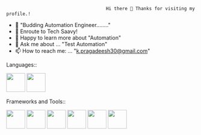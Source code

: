                                          Hi there 👋 Thanks for visiting my profile.!

- 🔭 "Budding Automation Engineer........" 
- 🌱 Enroute to Tech Saavy!
- 🤔 Happy to learn more about "Automation"
- 💬 Ask me about ... "Test Automation"
- 📫 How to reach me: ... "k.pragadeesh30@gmail.com"


Languages::

<img  src="https://user-images.githubusercontent.com/77200634/227730232-ac7a9b8d-8b01-4da7-80db-0ddbbb1295d3.png" width = 50 height =50> <img  src="https://user-images.githubusercontent.com/77200634/227730252-c6ada764-859a-4a12-8d78-200483d2d651.png" width = 50 height =50>




Frameworks and Tools::


<img  src="https://user-images.githubusercontent.com/77200634/227730300-e3157370-f9da-4ef9-a70f-975b9fff51eb.png" width = 50 height =50> <img  src="https://user-images.githubusercontent.com/77200634/227730327-b0641465-b37c-4fee-9d96-73ecda9b29cf.png" width = 50 height =50> <img  src="https://user-images.githubusercontent.com/77200634/227761999-4b46fd9e-918d-4e11-9e04-4609aba70363.png" width = 50 height =50> <img  src="https://user-images.githubusercontent.com/77200634/227762044-37642cfc-686d-4254-8e2f-523e2b9ddd7f.png" width = 50 height =50> <img  src="https://user-images.githubusercontent.com/77200634/227762082-ccc3a6bd-98d0-432a-9bd1-31919978b47f.png" width = 50 height =50> <img  src="https://user-images.githubusercontent.com/77200634/227762098-07fd5336-baaa-44a2-b618-2b30769eb579.png" width = 50 height =50> 




